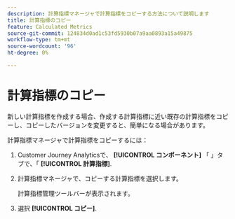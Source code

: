 ```yaml
---
description: 計算指標マネージャで計算指標をコピーする方法について説明します
title: 計算指標のコピー
feature: Calculated Metrics
source-git-commit: 124834d0ad1c53fd5930b07a9aa0893a15a49875
workflow-type: tm+mt
source-wordcount: '96'
ht-degree: 0%

---
```


# 計算指標のコピー

新しい計算指標を作成する場合、作成する計算指標に近い既存の計算指標をコピーし、コピーしたバージョンを変更すると、簡単になる場合があります。

計算指標マネージャで計算指標をコピーするには：

1. Customer Journey Analyticsで、 **[!UICONTROL コンポーネント]** 「 」タブで、「 **[!UICONTROL 計算指標]**.

1. 計算指標マネージャで、コピーする計算指標を選択します。

   計算指標管理ツールバーが表示されます。

1. 選択 **[!UICONTROL コピー]**.